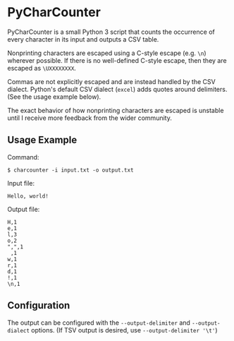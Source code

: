 # PyCharCounter

PyCharCounter is a small Python 3 script that counts the occurrence of every character in its input and outputs a CSV table.

Nonprinting characters are escaped using a C-style escape (e.g. `\n`) wherever possible. If there is no well-defined C-style escape, then they are escaped as `\UXXXXXXXX`.

Commas are not explicitly escaped and are instead handled by the CSV dialect. Python's default CSV dialect (`excel`) adds quotes around delimiters. (See the usage example below).

The exact behavior of how nonprinting characters are escaped is unstable until I receive more feedback from the wider community.


## Usage Example

Command:

```
$ charcounter -i input.txt -o output.txt
```

Input file:

```
Hello, world!
```

Output file:

```
H,1
e,1
l,3
o,2
",",1
 ,1
w,1
r,1
d,1
!,1
\n,1
```


## Configuration

The output can be configured with the `--output-delimiter` and `--output-dialect` options. (If TSV output is desired, use `--output-delimiter '\t'`)


